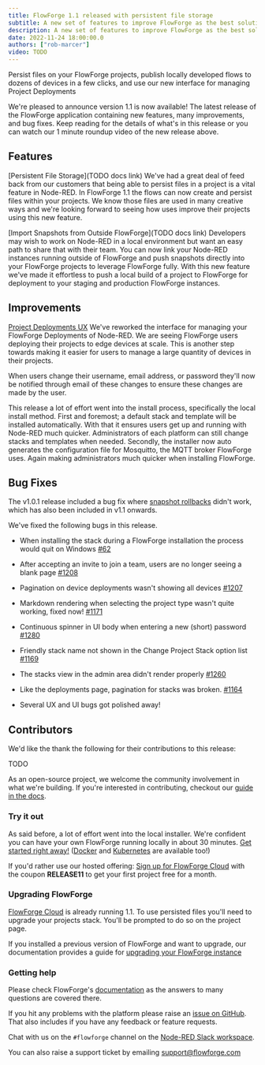 ```yaml
---
title: FlowForge 1.1 released with persistent file storage
subtitle: A new set of features to improve FlowForge as the best solution for running Node-RED in production in a secure, scalable, and team-based environment.
description: A new set of features to improve FlowForge as the best solution for running Node-RED in production in a secure, scalable, and team-based environment.
date: 2022-11-24 18:00:00.0
authors: ["rob-marcer"]
video: TODO
---
```


Persist files on your FlowForge projects, publish locally developed flows to dozens of devices in a few clicks, and use our new interface for managing Project Deployments

<!--more-->

We're pleased to announce version 1.1 is now available! The latest release of the FlowForge application containing new features, many improvements, and bug fixes. Keep reading for the details of what's in this release or you can watch our 1 minute roundup video of the new release above.

## Features

[Persistent File Storage](TODO docs link) We've had a great deal of feed back
from our customers that being able to persist files in a project is a vital feature
in Node-RED. In FlowForge 1.1 the flows can now create and persist files within
your projects. We know those files are used in many creative ways and we're looking
forward to seeing how uses improve their projects using this new feature.

[Import Snapshots from Outside FlowForge](TODO docs link) Developers may wish to
work on Node-RED in a local environment but want an easy path to share that with their team. You can now link your Node-RED instances running outside of FlowForge and push snapshots directly into your FlowForge projects to leverage FlowForge fully.  With this new feature we've made it effortless to push a local build of a project to FlowForge for deployment to your staging and production FlowForge instances.

## Improvements

[Project Deployments UX](https://github.com/flowforge/flowforge/issues/1046)
We've reworked the interface for managing your FlowForge Deployments of Node-RED.
We are seeing FlowForge users deploying their projects to edge devices at scale.
This is another step towards making it easier for users to manage a large quantity
of devices in their projects.

When users change their username, email address, or password they'll now be
notified through email of these changes to ensure these changes are made by the
user.

This release a lot of effort went into the install process, specifically the
local install method. First and foremost; a default stack and template will be
installed automatically. With that it ensures users get up and running with
Node-RED much quicker. Administrators of each platform can still change stacks
and templates when needed. Secondly, the installer now auto generates the
configuration file for Mosquitto, the MQTT broker FlowForge uses. Again making
administrators much quicker when installing FlowForge.

## Bug Fixes

The v1.0.1 release included a bug fix where [snapshot rollbacks](https://github.com/flowforge/flowforge/issues/1186)
didn't work, which has also been included in v1.1 onwards.


We've fixed the following bugs in this release.

- When installing the stack during a FlowForge installation the process would quit on Windows [#62](https://github.com/flowforge/installer/issues/62)

- After accepting an invite to join a team, users are no longer seeing a blank page [#1208](https://github.com/flowforge/flowforge/issues/1208)

- Pagination on device deployments wasn't showing all devices [#1207](https://github.com/flowforge/flowforge/issues/1207)

- Markdown rendering when selecting the project type wasn't quite working, fixed now! [#1171](https://github.com/flowforge/flowforge/issues/1171)

- Continuous spinner in UI body when entering a new (short) password [#1280](https://github.com/flowforge/flowforge/issues/1280)

- Friendly stack name not shown in the Change Project Stack option list [#1169](https://github.com/flowforge/flowforge/issues/1169)

- The stacks view in the admin area didn't render properly [#1260](https://github.com/flowforge/flowforge/issues/1260)

- Like the deployments page, pagination for stacks was broken. [#1164](https://github.com/flowforge/flowforge/issues/1164)

- Several UX and UI bugs got polished away!

## Contributors

We'd like the thank the following for their contributions to this release:

TODO

As an open-source project, we welcome the community involvement in what we're building.
If you're interested in contributing, checkout our [guide in the docs](https://flowforge.com/docs/contribute/).

### Try it out

As said before, a lot of effort went into the local installer. We're confident
you can have your own FlowForge running locally in about 30 minutes.
[Get started right away!](https://flowforge.com/docs/install/local/)
([Docker](https://flowforge.com/docs/install/docker/) and [Kubernetes](https://flowforge.com/docs/install/kubernetes/)
are available too!)

If you'd rather use our hosted offering: [Sign up for FlowForge Cloud](https://app.flowforge.com/account/create?code=RELEASE11)
with the coupon **RELEASE11** to get your first project free for a month.

### Upgrading FlowForge

[FlowForge Cloud](https://app.flowforge.com) is already running 1.1. To use
persisted files you'll need to upgrade your projects stack. You'll be prompted
to do so on the project page.

If you installed a previous version of FlowForge and want to upgrade, our documentation provides a
guide for [upgrading your FlowForge instance](https://flowforge.com/docs/install/upgrading/)

### Getting help

Please check FlowForge's [documentation](https://flowforge.com/docs/) as the answers to many questions are covered there.

If you hit any problems with the platform please raise an [issue on GitHub](https://github.com/flowforge/flowforge/issues).
That also includes if you have any feedback or feature requests.

Chat with us on the `#flowforge` channel on the [Node-RED Slack workspace](https://nodered.org/slack).

You can also raise a support ticket by emailing [support@flowforge.com](mailto:support@flowforge.com)
